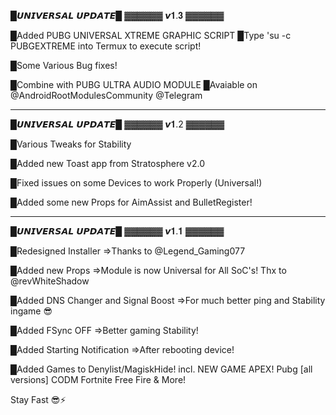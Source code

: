 █𝙐𝙉𝙄𝙑𝙀𝙍𝙎𝘼𝙇 𝙐𝙋𝘿𝘼𝙏𝙀█
▓▓▓▓▓▓ 𝙫𝟏.𝟑 ▓▓▓▓▓▓

█Added PUBG UNIVERSAL XTREME GRAPHIC SCRIPT
█Type 'su -c PUBGEXTREME into Termux to execute script!

█Some Various Bug fixes!

█Combine with PUBG ULTRA AUDIO MODULE
█Avaiable on @AndroidRootModulesCommunity @Telegram

-------------------------

█𝙐𝙉𝙄𝙑𝙀𝙍𝙎𝘼𝙇 𝙐𝙋𝘿𝘼𝙏𝙀█
▓▓▓▓▓▓ 𝙫𝟏.2 ▓▓▓▓▓▓

█Various Tweaks for Stability

█Added new Toast app from Stratosphere v2.0

█Fixed issues on some Devices to work Properly (Universal!)

█Added some new Props for AimAssist and BulletRegister!

-------------------------


█𝙐𝙉𝙄𝙑𝙀𝙍𝙎𝘼𝙇 𝙐𝙋𝘿𝘼𝙏𝙀█
▓▓▓▓▓▓ 𝙫𝟏.𝟏 ▓▓▓▓▓▓


█Redesigned Installer
⇒Thanks to @Legend_Gaming077

█Added new Props 
⇒Module is now Universal for All SoC's!
Thx to @revWhiteShadow

█Added DNS Changer and Signal Boost
⇒For much better ping and Stability ingame 😎

█Added FSync OFF
⇒Better gaming Stability!

█Added Starting Notification
⇒After rebooting device!

█Added Games to Denylist/MagiskHide!
incl. 
NEW GAME APEX!
Pubg [all versions]
CODM
Fortnite
Free Fire 
& More!

Stay Fast 😎⚡️
